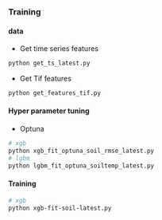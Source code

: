 ### Training

#### data
- Get time series features
```sh
python get_ts_latest.py
```
- Get Tif features
```sh
python get_features_tif.py
```

#### Hyper parameter tuning
- Optuna

```sh
# xgb
python xgb_fit_optuna_soil_rmse_latest.py
# lgbm
python lgbm_fit_optuna_soiltemp_latest.py
```

#### Training

```sh
# xgb
python xgb-fit-soil-latest.py
```
